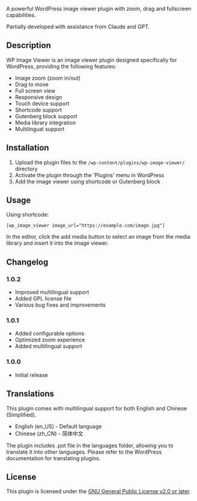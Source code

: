 A powerful WordPress image viewer plugin with zoom, drag and fullscreen capabilities.

Partially developed with assistance from Claude and GPT.

## Description

WP Image Viewer is an image viewer plugin designed specifically for WordPress, providing the following features:

* Image zoom (zoom in/out)
* Drag to move
* Full screen view
* Responsive design
* Touch device support
* Shortcode support
* Gutenberg block support
* Media library integration
* Multilingual support

## Installation

1. Upload the plugin files to the `/wp-content/plugins/wp-image-viewer/` directory
2. Activate the plugin through the 'Plugins' menu in WordPress
3. Add the image viewer using shortcode or Gutenberg block

## Usage

Using shortcode:
```
[wp_image_viewer image_url="https://example.com/image.jpg"]
```

In the editor, click the add media button to select an image from the media library and insert it into the image viewer.

## Changelog

### 1.0.2
* Improved multilingual support
* Added GPL license file
* Various bug fixes and improvements

### 1.0.1
* Added configurable options
* Optimized zoom experience
* Added multilingual support

### 1.0.0
* Initial release

## Translations

This plugin comes with multilingual support for both English and Chinese (Simplified).

* English (en_US) - Default language
* Chinese (zh_CN) - 简体中文

The plugin includes .pot file in the languages folder, allowing you to translate it into other languages. Please refer to the WordPress documentation for translating plugins.

## License

This plugin is licensed under the [GNU General Public License v2.0 or later](LICENSE).